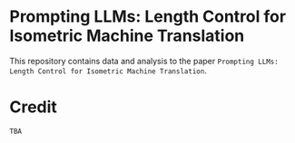 # Prompting LLMs: Length Control for Isometric Machine Translation

This repository contains data and analysis to the paper `Prompting LLMs: Length Control for Isometric Machine Translation`.

# Credit

```
TBA
```
